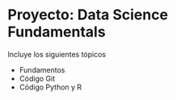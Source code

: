 # Proyecto: Data Science Fundamentals

Incluye los siguientes tópicos


* Fundamentos
* Código Git
* Código Python y R